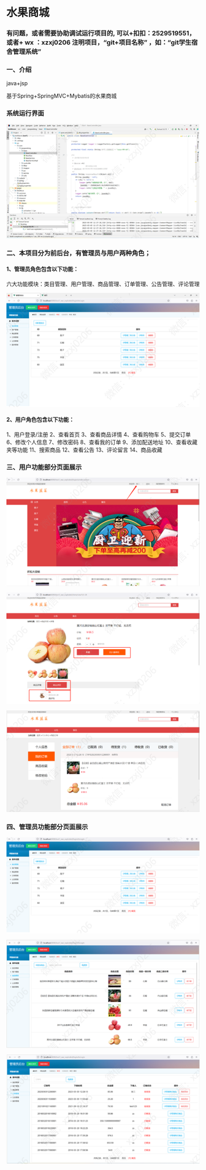 # 水果商城

### 有问题，或者需要协助调试运行项目的, 可以+扣扣：2529519551，或者+ wx ：xzxj0206  注明项目，“git+项目名称” ，如：“git学生宿舍管理系统”



### 一、介绍
java+jsp

基于Spring+SpringMVC+Mybatis的水果商城

### 系统运行界面

![img_1.png](imgs/img_1.png)

### 二、本项目分为前后台，有管理员与用户两种角色；
#### 1、管理员角色包含以下功能：
六大功能模块：类目管理、用户管理、商品管理、订单管理、公告管理、评论管理

![img_2.png](imgs/img_2.png)

#### 2、用户角色包含以下功能：
1、用户登录/注册 2、查看首页 3、查看商品详情 4、查看购物车 5、提交订单 6、修改个人信息 7、修改密码 8、查看我的订单 9、添加配送地址 10、查看收藏夹等功能 11、搜索商品 12、查看公告 13、评论留言 14、商品收藏

### 三、用户功能部分页面展示

![img_3.png](imgs/img_3.png)

![img_4.png](imgs/img_4.png)


![img_5.png](imgs/img_5.png)

### 四、管理员功能部分页面展示

![img_6.png](imgs/img_6.png)

![img_7.png](imgs/img_7.png)

![img_8.png](imgs/img_8.png)
